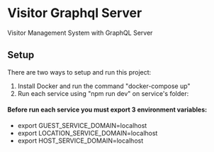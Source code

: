 # Visitor Graphql Server
Visitor Management System with GraphQL Server

## Setup
There are two ways to setup and run this project:
1. Install Docker and run the command "docker-compose up"
2. Run each service using "npm run dev" on service's folder:

#### Before run each service you must export 3 environment variables:

- export GUEST_SERVICE_DOMAIN=localhost
- export LOCATION_SERVICE_DOMAIN=localhost
- export HOST_SERVICE_DOMAIN=localhost


